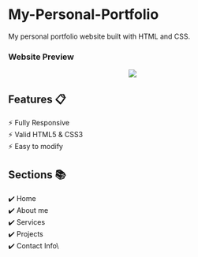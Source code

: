 # My-Personal-Portfolio
My personal portfolio website built with HTML and CSS.

### Website Preview
<p align="center"> 
  <kbd>
    <a href="https://alimoustafa2000.github.io/My-Personal-Portfolio/" target="_blank"><img src="Website Preview.jpg">
  </a>
  </kbd>
</p>

## Features 📋
⚡️ Fully Responsive\
⚡️ Valid HTML5 & CSS3\
⚡️ Easy to modify

## Sections 📚
✔️ Home\
✔️ About me\
✔️ Services\
✔️ Projects\
✔️ Contact Info\
